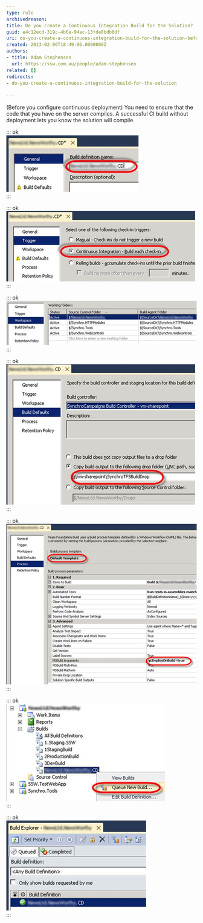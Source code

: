 ```yaml
---
type: rule
archivedreason: 
title: Do you create a Continuous Integration Build for the Solution?
guid: e4c12ecd-319c-4b6a-94ac-13fde8bdb0df
uri: do-you-create-a-continuous-integration-build-for-the-solution-before-configuring-continuous-deployment
created: 2013-02-06T18:49:06.0000000Z
authors:
- title: Adam Stephensen
  url: https://ssw.com.au/people/adam-stephensen
related: []
redirects:
- do-you-create-a-continuous-integration-build-for-the-solution

---
```


(Before you configure continuous deployment) You need to ensure that the code that you have on the server compiles. A successful CI build without deployment lets you know the solution will compile.

<!--endintro-->


::: ok  
![Figure: The Build definition name should include the project name. The reason for this is that builds for all solutions are placed in the same folder, and including the build name makes the Build Drop folder organised](ci-build-1.jpg)  
:::


::: ok  
![Figure: On the Trigger tab choose Continuous Integration. This ensures that each check-in results in a build](ci-build-2.jpg)  
:::


::: ok  
![Figure: On the Workspace tab you need to include all source control folders that are required for the build](ci-build-3.jpg)  
:::


::: ok  
![Figure: Enter the path to your Drop Folder (where you drop your builds)](ci-build-4.jpg)  
:::


::: ok  
![Figure: Choose the Default Build template and enter the DeployOnBuild argument to the MSBuild Arguments parameter of the build template](ci-build-5.jpg)  
:::


::: ok  
![Figure: Queue a build, to ensure our CI build is working correctly](ci-build-6.jpg)  
:::


::: ok  
![Figure: Before we setup continuous deployment it is important to get a successful basic CI build](ci-build-7.jpg)  
:::
